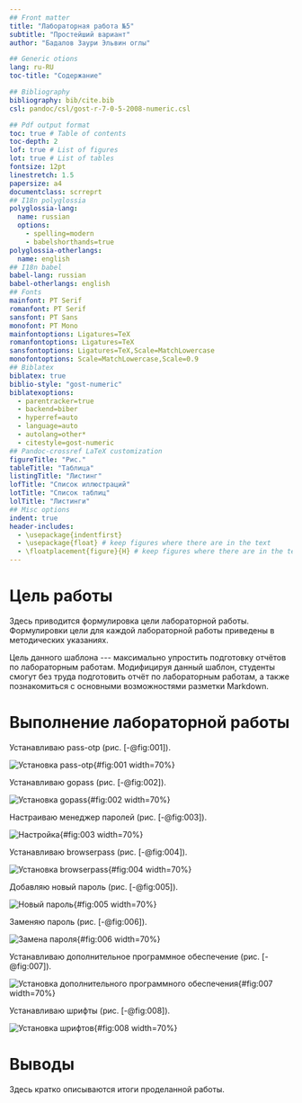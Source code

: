 ```yaml
---
## Front matter
title: "Лабораторная работа №5"
subtitle: "Простейший вариант"
author: "Бадалов Заури Эльвин оглы"

## Generic otions
lang: ru-RU
toc-title: "Содержание"

## Bibliography
bibliography: bib/cite.bib
csl: pandoc/csl/gost-r-7-0-5-2008-numeric.csl

## Pdf output format
toc: true # Table of contents
toc-depth: 2
lof: true # List of figures
lot: true # List of tables
fontsize: 12pt
linestretch: 1.5
papersize: a4
documentclass: scrreprt
## I18n polyglossia
polyglossia-lang:
  name: russian
  options:
	- spelling=modern
	- babelshorthands=true
polyglossia-otherlangs:
  name: english
## I18n babel
babel-lang: russian
babel-otherlangs: english
## Fonts
mainfont: PT Serif
romanfont: PT Serif
sansfont: PT Sans
monofont: PT Mono
mainfontoptions: Ligatures=TeX
romanfontoptions: Ligatures=TeX
sansfontoptions: Ligatures=TeX,Scale=MatchLowercase
monofontoptions: Scale=MatchLowercase,Scale=0.9
## Biblatex
biblatex: true
biblio-style: "gost-numeric"
biblatexoptions:
  - parentracker=true
  - backend=biber
  - hyperref=auto
  - language=auto
  - autolang=other*
  - citestyle=gost-numeric
## Pandoc-crossref LaTeX customization
figureTitle: "Рис."
tableTitle: "Таблица"
listingTitle: "Листинг"
lofTitle: "Список иллюстраций"
lotTitle: "Список таблиц"
lolTitle: "Листинги"
## Misc options
indent: true
header-includes:
  - \usepackage{indentfirst}
  - \usepackage{float} # keep figures where there are in the text
  - \floatplacement{figure}{H} # keep figures where there are in the text
---
```


# Цель работы

Здесь приводится формулировка цели лабораторной работы. Формулировки
цели для каждой лабораторной работы приведены в методических
указаниях.

Цель данного шаблона --- максимально упростить подготовку отчётов по
лабораторным работам.  Модифицируя данный шаблон, студенты смогут без
труда подготовить отчёт по лабораторным работам, а также познакомиться
с основными возможностями разметки Markdown.


# Выполнение лабораторной работы

Устанавливаю pass-otp (рис. [-@fig:001]).

![Установка pass-otp](image/51.jpg){#fig:001 width=70%}

Устанавливаю gopass (рис. [-@fig:002]).

![Установка gopass](image/52.jpg){#fig:002 width=70%}

Hастраиваю менеджер паролей (рис. [-@fig:003]).

![Настройкa](image/54.jpg){#fig:003 width=70%}

Устанавливаю browserpass (рис. [-@fig:004]).

![Установка browserpass](image/56.jpg){#fig:004 width=70%}

Добавляю новый пароль (рис. [-@fig:005]).

![Новый пароль](image/57.jpg){#fig:005 width=70%}

3аменяю пароль (рис. [-@fig:006]).

![Замена пароля](image/58.jpg){#fig:006 width=70%}

Устанавливаю дополнительное программное обеспечение (рис. [-@fig:007]).

![Установка дополнительного программного обеспечения](image/59.jpg){#fig:007 width=70%}

Устанавливаю шрифты (рис. [-@fig:008]).

![Установка шрифтов](image/510.jpg){#fig:008 width=70%}

# Выводы

Здесь кратко описываются итоги проделанной работы.


